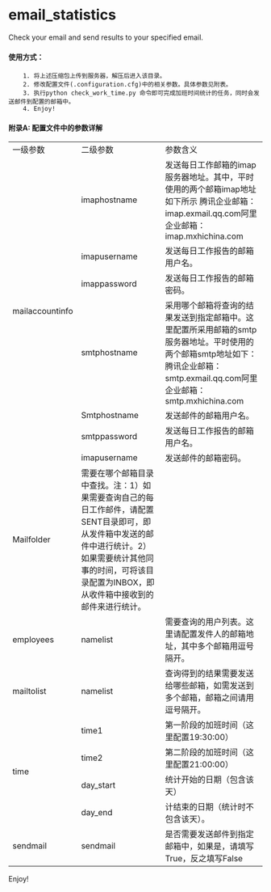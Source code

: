 # email_statistics
Check your email and send results to your specified email.

#### 使用方式：
        1. 将上述压缩包上传到服务器，解压后进入该目录。
        2. 修改配置文件(.configuration.cfg)中的相关参数。具体参数见附表。
        3. 执行python check_work_time.py 命令即可完成加班时间统计的任务，同时会发送邮件到配置的邮箱中。
        4. Enjoy!


#### 附录A: 配置文件中的参数详解

<table>
    <tr>
        <td>一级参数</td> 
        <td>二级参数</td> 
        <td>参数含义</td> 
   </tr>
   <tr>
        <td rowspan="7">mailaccountinfo</td> 
        <td>imaphostname</td> 
        <td> 发送每日工作邮箱的imap服务器地址。其中，平时使用的两个邮箱imap地址如下所示 腾讯企业邮箱：imap.exmail.qq.com阿里企业邮箱：imap.mxhichina.com
</td> 
   </tr>
   <tr>
        <td>imapusername</td> 
        <td>发送每日工作报告的邮箱用户名。</td> 
   </tr>
   <tr>
        <td>imappassword</td> 
        <td>发送每日工作报告的邮箱密码。</td> 
   </tr>
   <tr>
        <td>smtphostname</td> 
        <td>采用哪个邮箱将查询的结果发送到指定邮箱中。这里配置所采用邮箱的smtp服务器地址。平时使用的两个邮箱smtp地址如下：腾讯企业邮箱：smtp.exmail.qq.com阿里企业邮箱：smtp.mxhichina.com</td> 
   </tr>
   <tr>
        <td>Smtphostname</td> 
        <td>发送邮件的邮箱用户名。</td> 
   </tr>
   <tr>
        <td>smtppassword</td> 
        <td>发送每日工作报告的邮箱用户名。</td> 
   </tr>
   <tr>
        <td>imapusername</td> 
        <td>发送邮件的邮箱密码。</td> 
   </tr>
   <tr>
        <td>Mailfolder</td> 
        <td>需要在哪个邮箱目录中查找。注：1）如果需要查询自己的每日工作邮件，请配置SENT目录即可，即从发件箱中发送的邮件中进行统计。2）如果需要统计其他同事的时间，可将该目录配置为INBOX，即从收件箱中接收到的邮件来进行统计。</td> 
   </tr>
   <tr>
        <td>employees</td>    
        <td >namelist</td>  
        <td>需要查询的用户列表。这里请配置发件人的邮箱地址，其中多个邮箱用逗号隔开。</td> 
   </tr>
   <tr>
        <td>mailtolist</td>    
        <td >namelist</td>  
        <td>查询得到的结果需要发送给哪些邮箱，如需发送到多个邮箱，邮箱之间请用逗号隔开。</td> 
   </tr>
   <tr>
        <td rowspan="4">time</td>  
        <td >time1</td>  
        <td >第一阶段的加班时间（这里配置19:30:00）</td>  
   </tr>
   <tr>
        <td >time2</td>  
        <td >第二阶段的加班时间（这里配置21:00:00）</td>  
   </tr>
   <tr>
        <td >day_start</td>  
        <td >统计开始的日期（包含该天）</td>  
   </tr>
   <tr>
        <td >day_end</td>  
        <td >计结束的日期（统计时不包含该天）。</td>  
   </tr>
   <tr>
        <td >sendmail</td>  
        <td >sendmail</td>  
        <td >是否需要发送邮件到指定邮箱中，如果是，请填写True，反之填写False</td>  
   </tr>
</table>
	
Enjoy!
